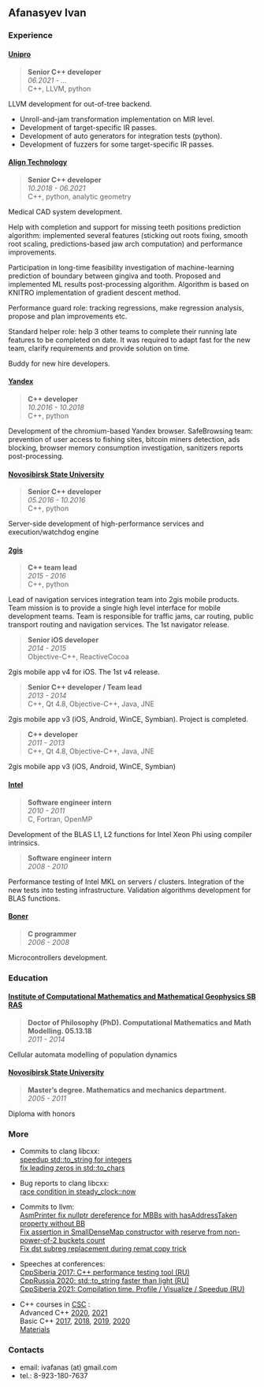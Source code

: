 ## Afanasyev Ivan

### Experience

#### [Unipro](https://unipro.ru)

> **Senior C++ developer**  
> *06.2021 - ...*  
> C++, LLVM, python

LLVM development for out-of-tree backend.

* Unroll-and-jam transformation implementation on MIR level.
* Development of target-specific IR passes.
* Development of auto generators for integration tests (python).
* Development of fuzzers for some target-specific IR passes.

#### [Align Technology](https://aligntech.com)

> **Senior C++ developer**  
> *10.2018 - 06.2021*  
> C++, python, analytic geometry

Medical CAD system development.

Help with completion and support for missing teeth positions prediction
algorithm: implemented several features (sticking out roots fixing,
smooth root scaling, predictions-based jaw arch computation) and
performance improvements.

Participation in long-time feasibility investigation of machine-learning
prediction of boundary between gingiva and tooth. Proposed and implemented
ML results post-processing algorithm. Algorithm is based on KNITRO
implementation of gradient descent method.

Performance guard role: tracking regressions, make regression analysis, propose
and plan improvements etc.

Standard helper role: help 3 other teams to complete their running late features
to be completed on date. It was required to adapt fast for the new team, clarify
requirements and provide solution on time.

Buddy for new hire developers.

#### [Yandex](https://yandex.ru/)

> **C++ developer**  
> *10.2016 - 10.2018*  
> C++, python

Development of the chromium-based Yandex browser. SafeBrowsing
team: prevention of user access to fishing sites, bitcoin miners detection,
ads blocking, browser memory consumption investigation, sanitizers
reports post-processing.

#### [Novosibirsk State University](https://www.nsu.ru)

> **Senior C++ developer**  
> *05.2016 - 10.2016*  
> C++, python

Server-side development of high-performance services and execution/watchdog engine

#### [2gis](https://2gis.ru/)

> **C++ team lead**  
> *2015 - 2016*  
> C++, python

Lead of navigation services integration team into 2gis mobile
products. Team mission is to provide a single high level interface for
mobile development teams. Team is responsible for traffic jams, car routing,
public transport routing and navigation services. The 1st navigator release.

> **Senior iOS developer**  
> *2014 - 2015*  
> Objective-C++, ReactiveCocoa

2gis mobile app v4 for iOS. The 1st v4 release.

> **Senior С++ developer / Team lead**  
> *2013 - 2014*  
> C++, Qt 4.8, Objective-C++, Java, JNE

2gis mobile app v3 (iOS, Android, WinCE, Symbian). Project is completed.

> **С++ developer**  
> *2011 - 2013*  
> C++, Qt 4.8, Objective-C++, Java, JNE

2gis mobile app v3 (iOS, Android, WinCE, Symbian)

#### [Intel](https://www.intel.com)

> **Software engineer intern**  
> *2010 - 2011*  
> C, Fortran, OpenMP

Development of the BLAS L1, L2 functions for Intel Xeon Phi using compiler intrinsics.

> **Software engineer intern**  
> *2008 - 2010*

Performance testing of Intel MKL on servers / clusters.
Integration of the new tests into testing infrastructure.
Validation algorithms development for BLAS functions.

#### [Boner](http://boner.ru)

> **C programmer**  
> *2006 - 2008*  

Microcontrollers development.

### Education

#### [Institute of Computational Mathematics and Mathematical Geophysics SB RAS](https://icmmg.nsc.ru)

> **Doctor of Philosophy (PhD). Computational Mathematics and Math Modelling. 05.13.18**  
> *2011 - 2014*

Cellular automata modelling of population dynamics

#### [Novosibirsk State University](https://www.nsu.ru)

> **Master’s degree. Mathematics and mechanics department.**  
> *2005 - 2011*  

Diploma with honors

### More

* Commits to clang libcxx:  
  [speedup std::to_string for integers](https://reviews.llvm.org/D59178)  
  [fix leading zeros in std::to_chars](https://reviews.llvm.org/D63047)

* Bug reports to clang libcxx:  
  [race condition in steady_clock::now](https://bugs.llvm.org/show_bug.cgi?id=41323#c4)

* Commits to llvm:  
  [AsmPrinter fix nullptr dereference for MBBs with hasAddressTaken property without BB](https://reviews.llvm.org/D108092)  
  [Fix assertion in SmallDenseMap constructor with reserve from non-power-of-2 buckets count](https://reviews.llvm.org/D129825)  
  [Fix dst subreg replacement during remat copy trick](https://reviews.llvm.org/D125657)

* Speeches at conferences:  
  [CppSiberia 2017: C++ performance testing tool (RU)](https://www.youtube.com/watch?v=K_YkyXeZ8tU)  
  [CppRussia  2020: std::to_string faster than light (RU)](https://www.youtube.com/watch?v=xCv84sSz204)  
  [CppSiberia 2021: Compilation time. Profile / Visualize / Speedup (RU)](https://youtu.be/VdXk0nJsXgI)  

* C++ courses in [CSC](https://compscicenter.ru/) :  
  Advanced C++
  [2020](https://my.compscicenter.ru/courses/2021-spring/2.914-cpp-2/),
  [2021](https://my.compscicenter.ru/courses/2020-spring/2.500-cpp-2/)  
  Basic C++
  [2017](https://my.compscicenter.ru/courses/2017-autumn/2.320-cpp-1/),
  [2018](https://my.compscicenter.ru/courses/2018-autumn/2.388-cpp-1/),
  [2019](https://my.compscicenter.ru/courses/2019-autumn/2.453-cpp-1/),
  [2020](https://my.compscicenter.ru/courses/2020-spring/2.500-cpp-2/)  
  [Materials](https://github.com/ivafanas/cpp_shad_students)

### Contacts
* email: ivafanas (at) gmail.com
* tel.: 8-923-180-7637
